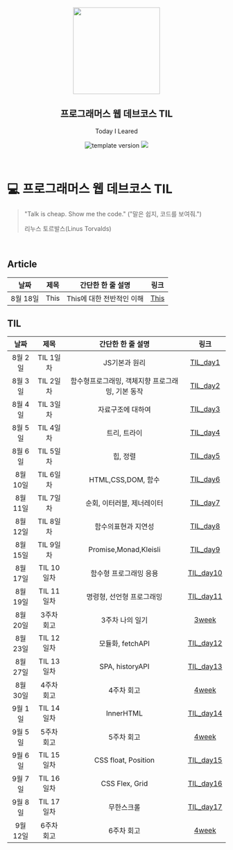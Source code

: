 <br/>
<p align="middle" >
  <img width="200px;" src="./src/images/prgms-logo.png"/>
</p>
<h2 align="middle">프로그래머스 웹 데브코스 TIL</h2>
<p align="middle">Today I Leared</p>
<p align="middle">
  <img src="https://img.shields.io/badge/version-1.0.0-blue?style=flat-square" alt="template version"/>
  <img src="https://img.shields.io/badge/language-md-md.svg?style=flat-square"/>
</p>

<p align="middle">
  <!-- <a href="#">☕ 블로그 링크</a> -->  
</p>

<br/>

# 💻 프로그래머스 웹 데브코스 TIL

> "Talk is cheap. Show me the code."
> ("말은 쉽지, 코드를 보여줘.")
>
> 리누스 토르발스(Linus Torvalds)

<br/>
<h2>Article</h2>

|   날짜   | 제목 |     간단한 한 줄 설명     |                      링크                      |
| :------: | :--: | :-----------------------: | :--------------------------------------------: |
| 8월 18일 | This | This에 대한 전반적인 이해 | [This](https://sunjae95.github.io/posts/This/) |

<h2>TIL</h2>

|   날짜   |    제목    |                간단한 한 줄 설명                 |                         링크                          |
| :------: | :--------: | :----------------------------------------------: | :---------------------------------------------------: |
| 8월 2일  | TIL 1일차  |                  JS기본과 원리                   |  [TIL_day1](https://sunjae95.github.io/posts/TIL_1/)  |
| 8월 3일  | TIL 2일차  | 함수형프로그래밍, 객체지향 프로그래밍, 기본 동작 |  [TIL_day2](https://sunjae95.github.io/posts/TIL_2/)  |
| 8월 4일  | TIL 3일차  |                자료구조에 대하여                 |  [TIL_day3](https://sunjae95.github.io/posts/TIL_3/)  |
| 8월 5일  | TIL 4일차  |                   트리, 트라이                   |  [TIL_day4](https://sunjae95.github.io/posts/TIL_4/)  |
| 8월 6일  | TIL 5일차  |                     힙, 정렬                     |  [TIL_day5](https://sunjae95.github.io/posts/TIL_5/)  |
| 8월 10일 | TIL 6일차  |                HTML,CSS,DOM, 함수                |  [TIL_day6](https://sunjae95.github.io/posts/TIL_6/)  |
| 8월 11일 | TIL 7일차  |            순회, 이터러블, 제너레이터            |  [TIL_day7](https://sunjae95.github.io/posts/TIL_7/)  |
| 8월 12일 | TIL 8일차  |               함수의표현과 지연성                |  [TIL_day8](https://sunjae95.github.io/posts/TIL_8/)  |
| 8월 15일 | TIL 9일차  |              Promise,Monad,Kleisli               |  [TIL_day9](https://sunjae95.github.io/posts/TIL_9/)  |
| 8월 17일 | TIL 10일차 |              함수형 프로그래밍 응용              | [TIL_day10](https://sunjae95.github.io/posts/TIL_10/) |
| 8월 19일 | TIL 11일차 |            명령형, 선언형 프로그래밍             | [TIL_day11](https://sunjae95.github.io/posts/TIL11/)  |
| 8월 20일 | 3주차 회고 |                 3주차 나의 일기                  |   [3week](https://sunjae95.github.io/posts/week3/)    |
| 8월 23일 | TIL 12일차 |                 모듈화, fetchAPI                 | [TIL_day12](https://sunjae95.github.io/posts/TIL_12/) |
| 8월 27일 | TIL 13일차 |                 SPA, historyAPI                  | [TIL_day13](https://sunjae95.github.io/posts/TIL_13/) |
| 8월 30일 | 4주차 회고 |                    4주차 회고                    |   [4week](https://sunjae95.github.io/posts/week4/)    |
| 9월 1일  | TIL 14일차 |                    InnerHTML                     | [TIL_day14](https://sunjae95.github.io/posts/TIL_14/) |
| 9월 5일  | 5주차 회고 |                    5주차 회고                    |   [4week](https://sunjae95.github.io/posts/week5/)    |
| 9월 6일  | TIL 15일차 |               CSS float, Position                | [TIL_day15](https://sunjae95.github.io/posts/TIL_15/) |
| 9월 7일  | TIL 16일차 |                  CSS Flex, Grid                  | [TIL_day16](https://sunjae95.github.io/posts/TIL_16/) |
| 9월 8일  | TIL 17일차 |                    무한스크롤                    | [TIL_day17](https://sunjae95.github.io/posts/TIL_17/) |
| 9월 12일 | 6주차 회고 |                    6주차 회고                    |   [4week](https://sunjae95.github.io/posts/week6/)    |
